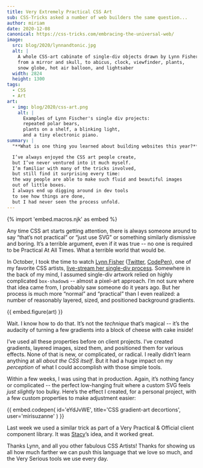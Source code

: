 ```yaml
---
title: Very Extremely Practical CSS Art
sub: CSS-Tricks asked a number of web builders the same question...
author: miriam
date: 2020-12-08
canonical: https://css-tricks.com/embracing-the-universal-web/
image:
  src: blog/2020/lynnandtonic.jpg
  alt: |
    A whole CSS-art cabinate of single-div objects drawn by Lynn Fisher,
    from a mirror and skull, to abicus, clock, viewfinder, plants, 
    snow globe, hot air balloon, and lightsaber
  width: 2824
  height: 1300
tags:
  - CSS
  - Art
art:
  - img: blog/2020/css-art.png
    alt: |
      Examples of Lynn Fischer's single div projects: 
      repeated polar bears, 
      plants on a shelf, a blinking light, 
      and a tiny electronic piano.
summary: |
  "**What is one thing you learned about building websites this year?**"

  I’ve always enjoyed the CSS art people create, 
  but I’ve never ventured into it much myself. 
  I’m familiar with many of the tricks involved, 
  but still find it surprising every time: 
  the way people are able to make such fluid and beautiful images 
  out of little boxes.
  I always end up digging around in dev tools 
  to see how things are done,
  but I had never seen the process unfold.
---
```


{% import 'embed.macros.njk' as embed %}

Any time CSS art starts getting attention, 
there is always someone around to say 
“that’s not practical” or “just use SVG” 
or something similarly dismissive and boring. 
It’s a terrible argument, 
even if it was true -- 
no one is required to be Practical At All Times. 
What a terrible world that would be.

In October, I took the time to watch 
[Lynn Fisher](https://lynnandtonic.com/) 
([Twitter](https://twitter.com/lynnandtonic), 
[CodePen](https://codepen.io/lynnandtonic)), 
one of my favorite CSS artists, 
[live-stream her single-div process](https://t.co/PdLH6v4brk). 
Somewhere in the back of my mind, 
I assumed single-div artwork 
relied on highly complicated `box-shadow`s --
almost a pixel-art approach. 
I’m not sure where that idea came from, 
I probably saw someone do it years ago. 
But her process is much more “normal” and “practical” than I even realized: 
a number of reasonably layered, sized, 
and positioned background gradients.

{{ embed.figure(art) }}

Wait. I know how to do that. 
It’s not the *technique* that’s magical --
it’s the audacity of turning a few gradients 
into a block of cheese with cake inside!

I’ve used all these properties before on client projects. 
I’ve created gradients, layered images, sized them, 
and positioned them for various effects. 
None of that is new, or complicated, or radical. 
I really didn’t learn anything at all *about the CSS itself*. 
But it had a huge impact on my *perception* 
of what I could accomplish with those simple tools. 

Within a few weeks, I was using that in production. 
Again, it’s nothing fancy or complicated --
the perfect low-hanging fruit 
where a custom SVG feels *just slightly* too bulky. 
Here’s the effect I created, for a personal project, 
with a few custom properties to make adjustment easier:

{{ embed.codepen(
  id='eYdJvWE',
  title='CSS gradient-art decortions',
  user='mirisuzanne'
) }}

Last week we used a similar trick 
as part of a Very Practical & Official 
client component library. 
It was [Stacy](/authors/stacy/)’s idea, 
and it worked great.

Thanks Lynn, 
and all you other fabulous CSS Artists! 
Thanks for showing us all how much farther 
we can push this language that we love so much, 
and the Very Serious tools we use every day.
